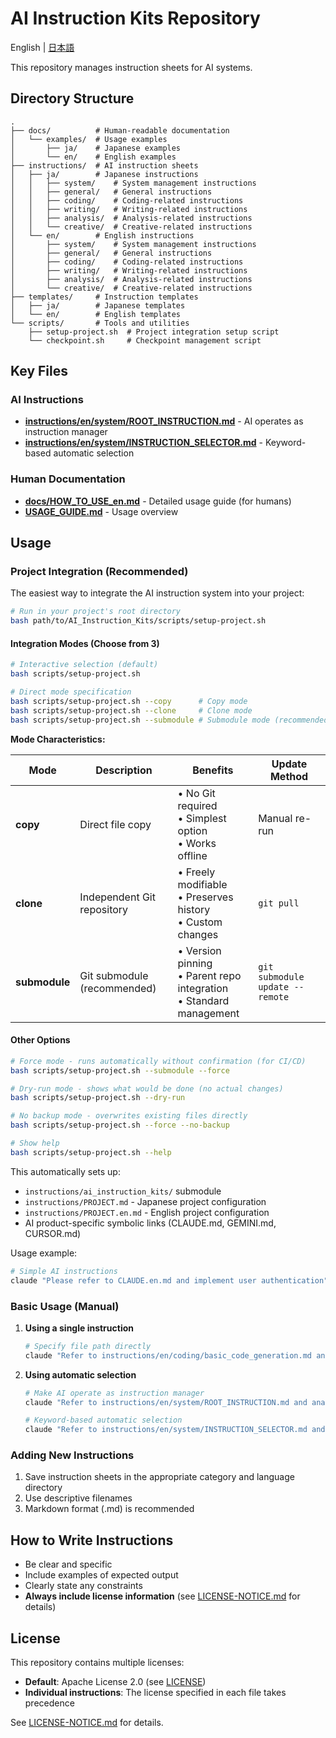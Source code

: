 # AI Instruction Kits Repository

English | [日本語](README.md)

This repository manages instruction sheets for AI systems.

## Directory Structure

```
.
├── docs/          # Human-readable documentation
│   └── examples/  # Usage examples
│       ├── ja/    # Japanese examples
│       └── en/    # English examples
├── instructions/  # AI instruction sheets
│   ├── ja/        # Japanese instructions
│   │   ├── system/    # System management instructions
│   │   ├── general/   # General instructions
│   │   ├── coding/    # Coding-related instructions
│   │   ├── writing/   # Writing-related instructions
│   │   ├── analysis/  # Analysis-related instructions
│   │   └── creative/  # Creative-related instructions
│   └── en/        # English instructions
│       ├── system/    # System management instructions
│       ├── general/   # General instructions
│       ├── coding/    # Coding-related instructions
│       ├── writing/   # Writing-related instructions
│       ├── analysis/  # Analysis-related instructions
│       └── creative/  # Creative-related instructions
├── templates/     # Instruction templates
│   ├── ja/        # Japanese templates
│   └── en/        # English templates
└── scripts/       # Tools and utilities
    ├── setup-project.sh  # Project integration setup script
    └── checkpoint.sh     # Checkpoint management script
```

## Key Files

### AI Instructions
- **[instructions/en/system/ROOT_INSTRUCTION.md](instructions/en/system/ROOT_INSTRUCTION.md)** - AI operates as instruction manager
- **[instructions/en/system/INSTRUCTION_SELECTOR.md](instructions/en/system/INSTRUCTION_SELECTOR.md)** - Keyword-based automatic selection

### Human Documentation
- **[docs/HOW_TO_USE_en.md](docs/HOW_TO_USE_en.md)** - Detailed usage guide (for humans)
- **[USAGE_GUIDE.md](USAGE_GUIDE.md)** - Usage overview

## Usage

### Project Integration (Recommended)

The easiest way to integrate the AI instruction system into your project:

```bash
# Run in your project's root directory
bash path/to/AI_Instruction_Kits/scripts/setup-project.sh
```

#### Integration Modes (Choose from 3)

```bash
# Interactive selection (default)
bash scripts/setup-project.sh

# Direct mode specification
bash scripts/setup-project.sh --copy      # Copy mode
bash scripts/setup-project.sh --clone     # Clone mode
bash scripts/setup-project.sh --submodule # Submodule mode (recommended)
```

**Mode Characteristics:**

| Mode | Description | Benefits | Update Method |
|------|-------------|----------|---------------|
| **copy** | Direct file copy | • No Git required<br>• Simplest option<br>• Works offline | Manual re-run |
| **clone** | Independent Git repository | • Freely modifiable<br>• Preserves history<br>• Custom changes | `git pull` |
| **submodule** | Git submodule (recommended) | • Version pinning<br>• Parent repo integration<br>• Standard management | `git submodule update --remote` |

#### Other Options

```bash
# Force mode - runs automatically without confirmation (for CI/CD)
bash scripts/setup-project.sh --submodule --force

# Dry-run mode - shows what would be done (no actual changes)
bash scripts/setup-project.sh --dry-run

# No backup mode - overwrites existing files directly
bash scripts/setup-project.sh --force --no-backup

# Show help
bash scripts/setup-project.sh --help
```

This automatically sets up:
- `instructions/ai_instruction_kits/` submodule
- `instructions/PROJECT.md` - Japanese project configuration
- `instructions/PROJECT.en.md` - English project configuration
- AI product-specific symbolic links (CLAUDE.md, GEMINI.md, CURSOR.md)

Usage example:
```bash
# Simple AI instructions
claude "Please refer to CLAUDE.en.md and implement user authentication"
```

### Basic Usage (Manual)

1. **Using a single instruction**
   ```bash
   # Specify file path directly
   claude "Refer to instructions/en/coding/basic_code_generation.md and..."
   ```

2. **Using automatic selection**
   ```bash
   # Make AI operate as instruction manager
   claude "Refer to instructions/en/system/ROOT_INSTRUCTION.md and analyze sales data to create a report"
   
   # Keyword-based automatic selection
   claude "Refer to instructions/en/system/INSTRUCTION_SELECTOR.md and implement a Web API"
   ```

### Adding New Instructions

1. Save instruction sheets in the appropriate category and language directory
2. Use descriptive filenames
3. Markdown format (.md) is recommended

## How to Write Instructions

- Be clear and specific
- Include examples of expected output
- Clearly state any constraints
- **Always include license information** (see [LICENSE-NOTICE.md](LICENSE-NOTICE_en.md) for details)

## License

This repository contains multiple licenses:

- **Default**: Apache License 2.0 (see [LICENSE](LICENSE))
- **Individual instructions**: The license specified in each file takes precedence

See [LICENSE-NOTICE.md](LICENSE-NOTICE_en.md) for details.
